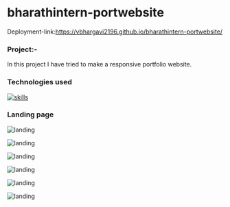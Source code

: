 # bharathintern-portwebsite
Deployment-link:https://vbhargavi2196.github.io/bharathintern-portwebsite/
### Project:-
In this project I have tried to make a responsive portfolio website.
### Technologies used
[![skills](https://skillicons.dev/icons?i=html,css)](https://skillicons.dev)
### Landing page
![landing](https://github.com/vbhargavi2196/bharathintern-portwebsite/assets/142672582/295ed676-1352-4fe6-9009-def962e16314)

![landing](https://github.com/vbhargavi2196/bharathintern-portwebsite/assets/142672582/3cbb370b-2e2c-4116-adbe-903d5c5bd08b)

![landing](https://github.com/vbhargavi2196/bharathintern-portwebsite/assets/142672582/88f54513-5040-49ed-8975-4a67f1255e6d)

![landing](https://github.com/vbhargavi2196/bharathintern-portwebsite/assets/142672582/3de863cd-5cec-4d8a-ac24-8f5dbda7ec38)

![landing](https://github.com/vbhargavi2196/bharathintern-portwebsite/assets/142672582/3565d8bd-3dca-4faf-afe2-a859d9ff7ebf)

![landing](https://github.com/vbhargavi2196/bharathintern-portwebsite/assets/142672582/95bb9b1a-aea0-4695-8e0f-49c961d30556)
